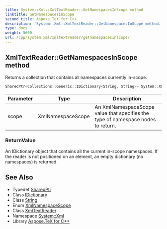 ```yaml
---
title: System::Xml::XmlTextReader::GetNamespacesInScope method
linktitle: GetNamespacesInScope
second_title: Aspose.TeX for C++
description: 'System::Xml::XmlTextReader::GetNamespacesInScope method. Returns a collection that contains all namespaces currently in-scope in C++.'
type: docs
weight: 5600
url: /cpp/system.xml/xmltextreader/getnamespacesinscope/
---
```

## XmlTextReader::GetNamespacesInScope method


Returns a collection that contains all namespaces currently in-scope.

```cpp
SharedPtr<Collections::Generic::IDictionary<String, String>> System::Xml::XmlTextReader::GetNamespacesInScope(XmlNamespaceScope scope) override
```


| Parameter | Type | Description |
| --- | --- | --- |
| scope | XmlNamespaceScope | An XmlNamespaceScope value that specifies the type of namespace nodes to return. |

### ReturnValue

An IDictionary object that contains all the current in-scope namespaces. If the reader is not positioned on an element, an empty dictionary (no namespaces) is returned.

## See Also

* Typedef [SharedPtr](../../../system/sharedptr/)
* Class [IDictionary](../../../system.collections.generic/idictionary/)
* Class [String](../../../system/string/)
* Enum [XmlNamespaceScope](../../xmlnamespacescope/)
* Class [XmlTextReader](../)
* Namespace [System::Xml](../../)
* Library [Aspose.TeX for C++](../../../)

